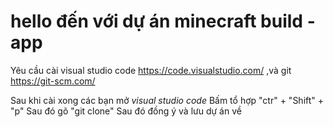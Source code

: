 # hello đến với dự án minecraft build - app 

Yêu cầu cài visual studio code https://code.visualstudio.com/ ,và git https://git-scm.com/

Sau khi cài xong các bạn mở *visual studio code* 
Bấm tổ hợp "ctr" + "Shift" + "p" 
Sau đó gõ "git clone"
Sau đó đồng ý và lưu dự án về
